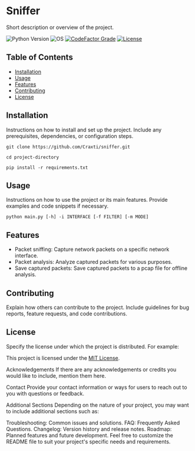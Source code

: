 # Sniffer

Short description or overview of the project.

![Python Version](https://img.shields.io/badge/python-3.8+-blue?style=for-the-badge&logo=python)
![OS](https://img.shields.io/badge/OS-GNU%2FLinux-red?style=for-the-badge&logo=linux)
[![CodeFactor Grade](https://img.shields.io/codefactor/grade/github/Craxti/sniffer?label=CodeFactor&logo=codefactor&style=for-the-badge)](https://www.codefactor.io/repository/github/Craxti/sniffer)
[![License](https://img.shields.io/github/license/Craxti/sniffer?style=for-the-badge)](https://github.com/Craxti/sniffer/blob/master/LICENSE)

## Table of Contents

- [Installation](#installation)
- [Usage](#usage)
- [Features](#features)
- [Contributing](#contributing)
- [License](#license)

## Installation

Instructions on how to install and set up the project. Include any prerequisites, dependencies, or configuration steps.

    git clone https://github.com/Craxti/sniffer.git

    cd project-directory

    pip install -r requirements.txt


## Usage

Instructions on how to use the project or its main features. Provide examples and code snippets if necessary.

    python main.py [-h] -i INTERFACE [-f FILTER] [-m MODE]

## Features

- Packet sniffing: Capture network packets on a specific network interface.
- Packet analysis: Analyze captured packets for various purposes.
- Save captured packets: Save captured packets to a pcap file for offline analysis.

## Contributing

Explain how others can contribute to the project. Include guidelines for bug reports, feature requests, and code contributions.

## License

Specify the license under which the project is distributed. For example:

This project is licensed under the [MIT License](https://opensource.org/licenses/MIT).

Acknowledgements
If there are any acknowledgements or credits you would like to include, mention them here.

Contact
Provide your contact information or ways for users to reach out to you with questions or feedback.

Additional Sections
Depending on the nature of your project, you may want to include additional sections such as:

Troubleshooting: Common issues and solutions.
FAQ: Frequently Asked Questions.
Changelog: Version history and release notes.
Roadmap: Planned features and future development.
Feel free to customize the README file to suit your project's specific needs and requirements.
